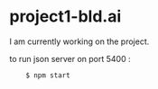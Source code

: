 # project1-bld.ai

I am currently working on the project.

to run json server on port $5400$ :

```dash
    $ npm start 
```


